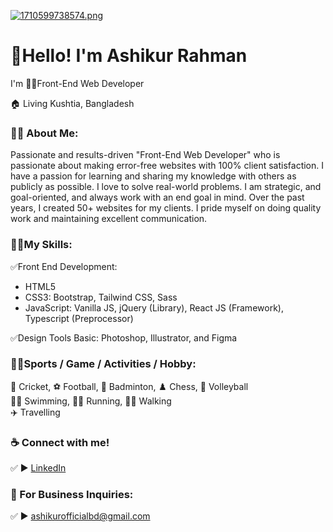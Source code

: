 [![1710599738574.png](https://i.postimg.cc/CK9QWTXb/1710599738574.png)](https://postimg.cc/8FB4631C)

# 👋Hello! I'm Ashikur Rahman
<p>I'm 👨‍💻Front-End Web Developer </p> <p>🏠 Living Kushtia, Bangladesh </p>

### 👨‍🏫 About Me:
<p>Passionate and results-driven "Front-End Web Developer" who is passionate about making error-free websites with 100% client satisfaction. I have a passion for learning and sharing my knowledge with others as publicly as possible. I love to solve real-world problems. I am strategic, and goal-oriented, and always work with an end goal in mind. Over the past years, I created 50+ websites for my clients. I pride myself on doing quality work and maintaining excellent communication. </p>

### 👨‍💻My Skills:
✅Front End Development: 
- HTML5
- CSS3: Bootstrap, Tailwind CSS, Sass
- JavaScript: Vanilla JS, jQuery (Library), React JS (Framework), Typescript (Preprocessor)

✅Design Tools Basic: Photoshop, Illustrator, and Figma <br>
### 🙍‍♂️Sports / Game / Activities / Hobby:
🏏 Cricket, ⚽ Football, 🏸 Badminton, ♟️ Chess, 🏐 Volleyball  <br>
🏊‍♂️ Swimming, 🏃‍♂️ Running, 🚶‍♂️ Walking  <br>
✈️ Travelling <br>

### ☕ Connect with me!
✅ ► <a href="https://www.linkedin.com/in/helloashikur/">LinkedIn</a>

### 📧 For Business Inquiries:
✅ ► ashikurofficialbd@gmail.com   





